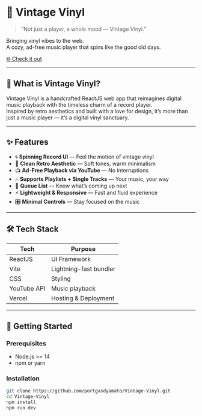 # 🎵 Vintage Vinyl

> “Not just a player, a whole mood — Vintage Vinyl.”

Bringing vinyl vibes to the web.  
A cozy, ad-free music player that spins like the good old days.

[🌐 Check it out](https://lnkd.in/gENX7_DY)

---

## 🪩 What is Vintage Vinyl?

Vintage Vinyl is a handcrafted ReactJS web app that reimagines digital music playback with the timeless charm of a record player.  
Inspired by retro aesthetics and built with a love for design, it’s more than just a music player — it’s a digital vinyl sanctuary.

---

## ✨ Features

- 🌀 **Spinning Record UI** — Feel the motion of vintage vinyl
- 🧼 **Clean Retro Aesthetic** — Soft tones, warm minimalism
- 📺 **Ad-Free Playback via YouTube** — No interruptions
- 🎶 **Supports Playlists + Single Tracks** — Your music, your way
- 📜 **Queue List** — Know what’s coming up next
- ⚡ **Lightweight & Responsive** — Fast and fluid experience
- 🎛️ **Minimal Controls** — Stay focused on the music

---

## 🛠️ Tech Stack

| Tech       | Purpose                  |
|------------|--------------------------|
| ReactJS    | UI Framework             |
| Vite       | Lightning-fast bundler   |
| CSS        | Styling                  |
| YouTube API| Music playback           |
| Vercel     | Hosting & Deployment     |

---

## 🚀 Getting Started

### Prerequisites

- Node.js >= 14
- npm or yarn

### Installation

```bash
git clone https://github.com/portgasdyamato/Vintage-Vinyl.git
cd Vintage-Vinyl
npm install
npm run dev
